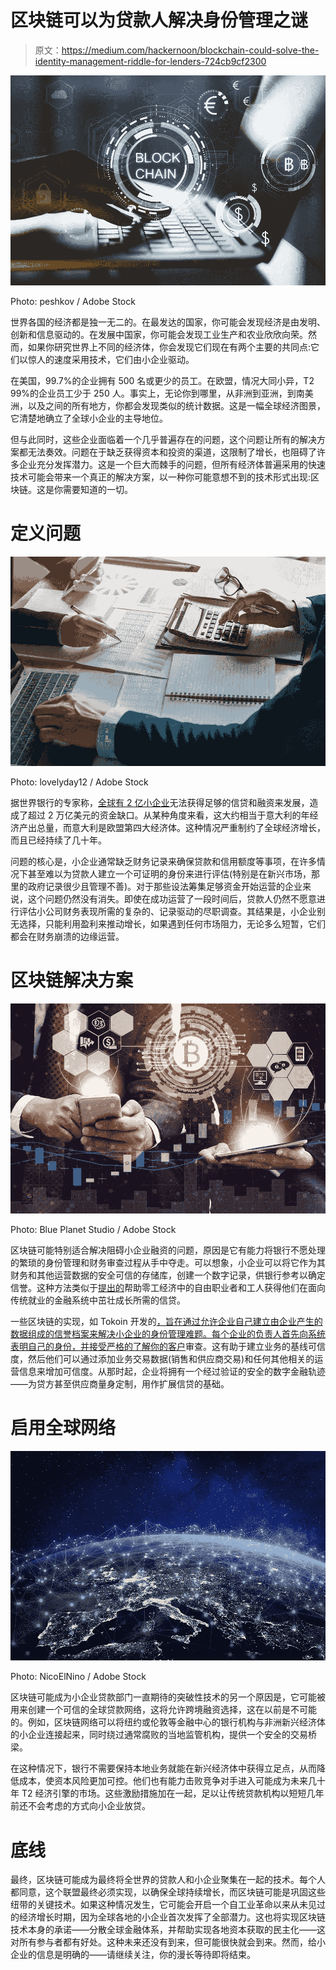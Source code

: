 # 区块链可以为贷款人解决身份管理之谜

> 原文：<https://medium.com/hackernoon/blockchain-could-solve-the-identity-management-riddle-for-lenders-724cb9cf2300>

![](img/a7839f642ab8aa95bbe782067ce7f094.png)

Photo: peshkov / Adobe Stock

世界各国的经济都是独一无二的。在最发达的国家，你可能会发现经济是由发明、创新和信息驱动的。在发展中国家，你可能会发现工业生产和农业欣欣向荣。然而，如果你研究世界上不同的经济体，你会发现它们现在有两个主要的共同点:它们以惊人的速度采用技术，它们由小企业驱动。

在美国，99.7%的企业拥有 500 名或更少的员工。在欧盟，情况大同小异，T2 99%的企业员工少于 250 人。事实上，无论你到哪里，从非洲到亚洲，到南美洲，以及之间的所有地方，你都会发现类似的统计数据。这是一幅全球经济图景，它清楚地确立了全球小企业的主导地位。

但与此同时，这些企业面临着一个几乎普遍存在的问题，这个问题让所有的解决方案都无法奏效。问题在于缺乏获得资本和投资的渠道，这限制了增长，也阻碍了许多企业充分发挥潜力。这是一个巨大而棘手的问题，但所有经济体普遍采用的快速技术可能会带来一个真正的解决方案，以一种你可能意想不到的技术形式出现:区块链。这是你需要知道的一切。

# 定义问题

![](img/d19c80d2544f4e334cd97a4416df10da.png)

Photo: lovelyday12 / Adobe Stock

据世界银行的专家称，[全球有 2 亿小企业](http://www.smefinanceforum.org/post/5-steps-to-closing-the-2-trillion-credit-gap)无法获得足够的信贷和融资来发展，造成了超过 2 万亿美元的资金缺口。从某种角度来看，这大约相当于意大利的年经济产出总量，而意大利是欧盟第四大经济体。这种情况严重制约了全球经济增长，而且已经持续了几十年。

问题的核心是，小企业通常缺乏财务记录来确保贷款和信用额度等事项，在许多情况下甚至难以为贷款人建立一个可证明的身份来进行评估(特别是在新兴市场，那里的政府记录很少且管理不善)。对于那些设法筹集足够资金开始运营的企业来说，这个问题仍然没有消失。即使在成功运营了一段时间后，贷款人仍然不愿意进行评估小公司财务表现所需的复杂的、记录驱动的尽职调查。其结果是，小企业别无选择，只能利用盈利来推动增长，如果遇到任何市场阻力，无论多么短暂，它们都会在财务崩溃的边缘运营。

# 区块链解决方案

![](img/4843f5f48427526d3a18bb4f843e202d.png)

Photo: Blue Planet Studio / Adobe Stock

区块链可能特别适合解决阻碍小企业融资的问题，原因是它有能力将银行不愿处理的繁琐的身份管理和财务审查过程从手中夺走。可以想象，小企业可以将它作为其财务和其他运营数据的安全可信的存储库，创建一个数字记录，供银行参考以确定信誉。这种方法类似于[提出的](https://www.forbes.com/sites/ginaclarke/2019/02/19/why-freelance-workers-should-be-the-first-to-adopt-blockchain/#3cbc67dc6720)帮助零工经济中的自由职业者和工人获得他们在面向传统就业的金融系统中茁壮成长所需的信贷。

一些区块链的实现，如 Tokoin 开发的[，旨在通过允许企业自己建立由企业产生的数据组成的信誉档案来解决小企业的身份管理难题。每个企业的负责人首先向系统表明自己的身份，并接受严格的](https://www.tokoin.io/)[了解你的客户](https://www.pwc.com/gx/en/financial-services/publications/assets/pwc-anti-money-laundering-2016.pdf)审查。这有助于建立业务的基线可信度，然后他们可以通过添加业务交易数据(销售和供应商交易)和任何其他相关的运营信息来增加可信度。从那时起，企业将拥有一个经过验证的安全的数字金融轨迹——为贷方甚至供应商量身定制，用作扩展信贷的基础。

# 启用全球网络

![](img/ebf151ffb6f5c878ed0b22f3de654002.png)

Photo: NicoElNino / Adobe Stock

区块链可能成为小企业贷款部门一直期待的突破性技术的另一个原因是，它可能被用来创建一个可信的全球贷款网络，这将允许跨境融资选择，这在以前是不可能的。例如，区块链网络可以将纽约或伦敦等金融中心的银行机构与非洲新兴经济体的小企业连接起来，同时绕过通常腐败的当地监管机构，提供一个安全的交易桥梁。

在这种情况下，银行不需要保持本地业务就能在新兴经济体中获得立足点，从而降低成本，使资本风险更加可控。他们也有能力击败竞争对手进入可能成为未来几十年 T2 经济引擎的市场。这些激励措施加在一起，足以让传统贷款机构以短短几年前还不会考虑的方式向小企业放贷。

# 底线

最终，区块链可能成为最终将全世界的贷款人和小企业聚集在一起的技术。每个人都同意，这个联盟最终必须实现，以确保全球持续增长，而区块链可能是巩固这些纽带的关键技术。如果这种情况发生，它可能会开启一个自工业革命以来从未见过的经济增长时期，因为全球各地的小企业首次发挥了全部潜力。这也将实现区块链技术本身的承诺——分散全球金融体系，并帮助实现各地资本获取的民主化——这对所有参与者都有好处。这种未来还没有到来，但可能很快就会到来。然而，给小企业的信息是明确的——请继续关注，你的漫长等待即将结束。